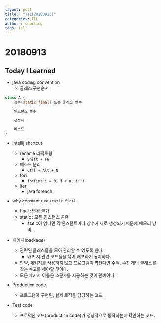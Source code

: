 ```yaml
---
layout: post
title:  "TIL(20180913)"
categories: TIL
author : choising
tags: til
---
```


# 20180913

## Today I Learned

- java coding convention
    - 클래스 구현순서
```java
class A {
    상수(static final) 또는 클래스 변수

    인스턴스 변수

    생성자

    메소드
}
```

- intellij shortcut
    - rename 리팩토링 
        - `Shift + F6`
    - 메소드 분리
        - `Ctrl + Alt + N`
    - fori
        - `for(int i = 0; i < n; i++)`
    - iter
        - java foreach

- why constant use `static final`
    - final : 변경 불가.
    - static : 모든 인스턴스 공유
        - static이 없다면 각 인스턴트마다 상수가 새로 생성되기 때문에 메모리 낭비.

- 패키지(package)
    - 관련된 클래스들을 모아 관리할 수 있도록 한다.
        - 배포 시 관련 코드들을 묶어 배포하기 용이하다.
    - 만약, 패키지를 사용하지 않고 프로그램이 커진다면 수백, 수천 개의 클래스를 찾는 수고를 해야할 것이다.
    - 모든 패키지 이름은 소문자를 사용하는 것이 관례이다.

- Production code
    - 프로그램이 구현된, 실제 로직을 담당하는 코드.

- Test code
    - 프로덕션 코드(production code)가 정상적으로 동작하는지 확인하는 코드.

